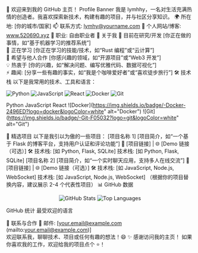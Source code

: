 👋 欢迎来到我的 GitHub 主页！
Profile Banner <!-- 可替换为自定义横幅图片 -->
我是 lymhhy，一名对生活充满热情的创造者。我喜欢探索新技术，构建有趣的项目，并与社区分享知识。
🌍 所在地: [你的城市/国家]
📫 联系方式: lymhy@yourname.com
🔗 个人网站/博客: www.520690.xyz
💼 职业: 自由职业者
🚀 关于我
🔭 目前在研究/开发 [你正在做的事情，如“基于机器学习的推荐系统”]  
🌱 正在学习 [你正在学习的技能/技术，如“Rust 编程”或“云计算”]  
👯 希望与他人合作 [你感兴趣的领域，如“开源项目”或“Web3 开发”]  
💡 热衷于 [你的兴趣，如“解决问题、编写优雅代码、数据可视化”]  
⚡ 趣闻: [分享一些有趣的事实，如“我是个咖啡爱好者”或“喜欢徒步旅行”]
🛠️ 技术栈
以下是我常用的技术、工具和语言：
<p align="left">
  <img src="https://img.shields.io/badge/-Python-3776AB?logo=python&logoColor=white" alt="Python">
  <img src="https://img.shields.io/badge/-JavaScript-F7DF1E?logo=javascript&logoColor=black" alt="JavaScript">
  <img src="https://img.shields.io/badge/-React-61DAFB?logo=react&logoColor=black" alt="React">
  <img src="https://img.shields.io/badge/-Docker-2496ED?logo=docker&logoColor=white" alt="Docker">
  <img src="https://img.shields.io/badge/-Git-F05032?logo=git&logoColor=white" alt="Git">
</p>



Python
JavaScript
React
![Docker](https://img.shields.io/badge/-Docker-2496ED?logo=docker&logoColor=white" alt="Docker")
![Git](https://img.shields.io/badge/-Git-F05032?logo=git&logoColor=white" alt="Git")



🌟 精选项目
以下是我引以为傲的一些项目：
[项目名称 1]
[项目简介，如“一个基于 Flask 的博客平台，支持用户认证和评论功能”]
🔗 [项目链接] | 🌐 [Demo 链接（可选）]
🛠️ 技术栈: [如 Python, Flask, SQLite]
技术栈: [如 Python, Flask, SQLite]
[项目名称 2]
[项目简介，如“一个实时聊天应用，支持多人在线交流”]
🔗 [项目链接] | 🌐 [Demo 链接（可选）]
🛠️ 技术栈: [如 JavaScript, Node.js, WebSocket]
技术栈: [如 JavaScript, Node.js, WebSocket]
（根据你的项目替换内容，建议展示 2-4 个代表性项目）
📊 GitHub 数据
<p align="center">
  <img src="https://github-readme-stats.vercel.app/api?username=你的GitHub用户名&show_icons=true&theme=radical" alt="GitHub Stats">
  <img src="https://github-readme-stats.vercel.app/api/top-langs/?username=你的GitHub用户名&layout=compact&theme=radical" alt="Top Languages">
</p>



GitHub 统计
最受欢迎的语言



🤝 联系与合作
📧 邮件: [your.email@example.com (mailto:your.email@example.com)]  
欢迎联系我，聊聊技术、项目或任何有趣的想法！😄
✨ 感谢访问我的主页！ 如果你喜欢我的工作，欢迎给我的项目点个 ⭐！
